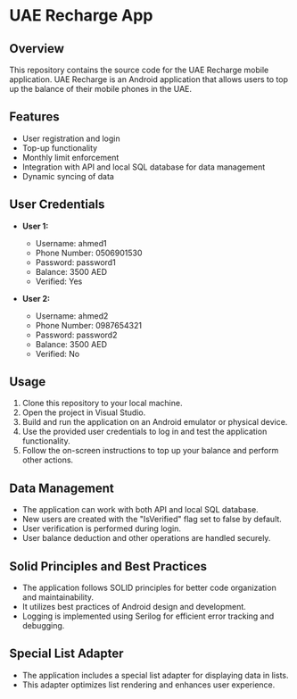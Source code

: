 # UAE Recharge App

## Overview
This repository contains the source code for the UAE Recharge mobile application. UAE Recharge is an Android application that allows users to top up the balance of their mobile phones in the UAE.

## Features
- User registration and login
- Top-up functionality
- Monthly limit enforcement
- Integration with API and local SQL database for data management
- Dynamic syncing of data

## User Credentials
- **User 1:**
  - Username: ahmed1
  - Phone Number: 0506901530
  - Password: password1
  - Balance: 3500 AED
  - Verified: Yes

- **User 2:**
  - Username: ahmed2
  - Phone Number: 0987654321
  - Password: password2
  - Balance: 3500 AED
  - Verified: No

## Usage
1. Clone this repository to your local machine.
2. Open the project in Visual Studio.
3. Build and run the application on an Android emulator or physical device.
4. Use the provided user credentials to log in and test the application functionality.
5. Follow the on-screen instructions to top up your balance and perform other actions.

## Data Management
- The application can work with both API and local SQL database.
- New users are created with the "IsVerified" flag set to false by default.
- User verification is performed during login.
- User balance deduction and other operations are handled securely.

## Solid Principles and Best Practices
- The application follows SOLID principles for better code organization and maintainability.
- It utilizes best practices of Android design and development.
- Logging is implemented using Serilog for efficient error tracking and debugging.

## Special List Adapter
- The application includes a special list adapter for displaying data in lists.
- This adapter optimizes list rendering and enhances user experience.
